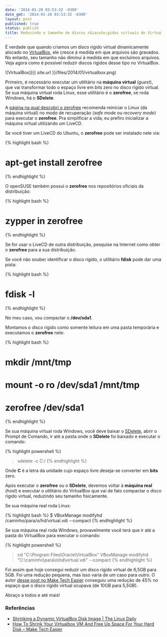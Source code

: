 ```yaml
---
date: '2014-01-20 03:53:32 -0300'
date_gmt: '2014-01-20 03:53:32 -0300'
layout: post
published: true
status: publish
title: Reduzindo o tamanho de discos r&iacute;gidos virtuais do VirtualBox
---
```


É verdade que quando criamos um disco rígido virtual dinamicamente alocado no [VirtualBox](http://www.virtualbox.org/), ele cresce à medida em que arquivos são gravados. No entanto, seu tamanho não diminui à medida em que excluímos arquivos. Veja agora como é possível reduzir discos rígidos desse tipo no VirtualBox.

![VirtualBox]({{ site.url }}/files/2014/01/virtualbox.png)

<!--more-->

Primeiro, é necessário executar um utilitário na **máquina virtual** (*guest*), que vai transformar todo o espaço livre em *bits* zero no disco rígido virtual. Se sua máquina virtual roda Linux, esse utilitário é o **zerofree**, se roda Windows, há o **SDelete**.

A [página na qual descobri o zerofree](http://www.thelinuxdaily.com/2010/02/shrinking-a-dynamic-virtualbox-disk-image/) recomenda reiniciar o Linux (da máquina virtual) no modo de recuperação (*safe mode* ou *recovery mode*) para executar o **zerofree**. Pra simplificar a vida, eu prefiro inicializar a máquina virtual utilizando um LiveCD.

Se você tiver um LiveCD do Ubuntu, o **zerofree** pode ser instalado nele via:

{% highlight bash %}
# apt-get install zerofree
{% endhighlight %}

O openSUSE também possui o **zerofree** nos repositórios oficiais da distribuição:

{% highlight bash %}
# zypper in zerofree
{% endhighlight %}

Se for usar o LiveCD de outra distribuição, pesquise na Internet como obter o **zerofree** para a sua distribuição.

Se você não souber identificar o disco rígido, o utilitário **fdisk** pode dar uma pista:

{% highlight bash %}
# fdisk -l
{% endhighlight %}

No meu caso, vou compactar o **/dev/sda1**.

Montamos o disco rígido como somente leitura em uma pasta temporária e executamos o **zerofree** nele:

{% highlight bash %}
# mkdir /mnt/tmp
# mount -o ro /dev/sda1 /mnt/tmp
# zerofree /dev/sda1
{% endhighlight %}

Se sua máquina virtual roda Windows, você deve baixar o [SDelete](http://technet.microsoft.com/en-us/sysinternals/bb897443.aspx), abrir o Prompt de Comando, ir até a pasta onde o **SDelete** foi baixado e executar o comando:

{% highlight powershell %}
> sdelete -c C:/
{% endhighlight %}

Onde **C** é a letra da unidade cujo espaço livre deseja-se converter em **bits** zero.

Após executar o **zerofree** ou o **SDelete**, devemos voltar à **máquina real** (*host*) e executar o utilitário do VirtualBox que vai de fato compactar o disco rígido virtual, reduzindo seu tamanho fisicamente.

Se sua máquina real roda Linux:

{% highlight bash %}
$ VBoxManage modifyhd /caminho/para/o/hd/virtual.vdi --compact
{% endhighlight %}

Se sua máquina real roda Windows, provavelmente você terá que ir até a pasta do VirtualBox para executar o comando:

{% highlight powershell %}
> cd "C:\Program Files\Oracle\VirtualBox"
> VBoxManage modifyhd "C:\caminho\para\o\hd\virtual.vdi" --compact
{% endhighlight %}

Foi assim que hoje consegui reduzir um disco rígido virtual de 6,5GB para 5GB. Foi uma redução pequena, mas isso varia de um caso para outro. O autor [desse post no Make Tech Easier](http://www.maketecheasier.com/shrink-your-virtualbox-vm) conseguiu uma redução de 45% no espaço que o disco rígido virtual ocupava (de 10GB para 5,5GB).

Abraço a todos e até mais!

### Referências

- [Shrinking a Dynamic VirtualBox Disk Image | The Linux Daily](http://www.thelinuxdaily.com/2010/02/shrinking-a-dynamic-virtualbox-disk-image/)
- [How To Shrink Your Virtualbox VM And Free Up Space For Your Hard Disk – Make Tech Easier](http://www.maketecheasier.com/shrink-your-virtualbox-vm)